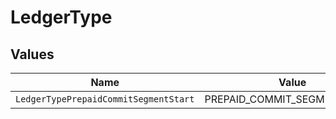 # LedgerType


## Values

| Name                                  | Value                                 |
| ------------------------------------- | ------------------------------------- |
| `LedgerTypePrepaidCommitSegmentStart` | PREPAID_COMMIT_SEGMENT_START          |